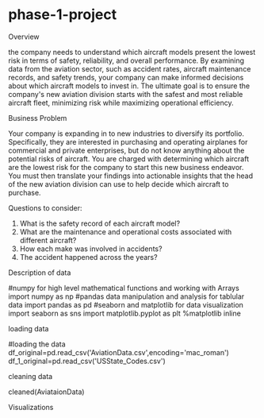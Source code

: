 # phase-1-project

Overview

the company needs to understand which aircraft models present the lowest risk in terms of safety, reliability, and overall performance. By examining data from the aviation sector, such as accident rates, aircraft maintenance records, and safety trends, your company can make informed decisions about which aircraft models to invest in. The ultimate goal is to ensure the company's new aviation division starts with the safest and most reliable aircraft fleet, minimizing risk while maximizing operational efficiency.


Business Problem

Your company is expanding in to new industries to diversify its portfolio. Specifically, they are interested in purchasing and operating airplanes for commercial and private enterprises, but do not know anything about the potential risks of aircraft. You are charged with determining which aircraft are the lowest risk for the company to start this new business endeavor. You must then translate your findings into actionable insights that the head of the new aviation division can use to help decide which aircraft to purchase.


Questions to consider:
1. What is the safety record of each aircraft model?
2. What are the maintenance and operational costs associated with different aircraft?
3. How each make was involved in accidents?
4. The accident happened across the years?

Description of data

#numpy for high level mathematical functions and working with Arrays import numpy as np #pandas data manipulation and analysis for tablular data import pandas as pd #seaborn and matplotlib for data visualization import seaborn as sns import matplotlib.pyplot as plt %matplotlib inline


loading data

#loading the data
df_original=pd.read_csv('AviationData.csv',encoding='mac_roman')
df_1_original=pd.read_csv('USState_Codes.csv')

cleaning data

cleaned(AviataionData)

Visualizations




















